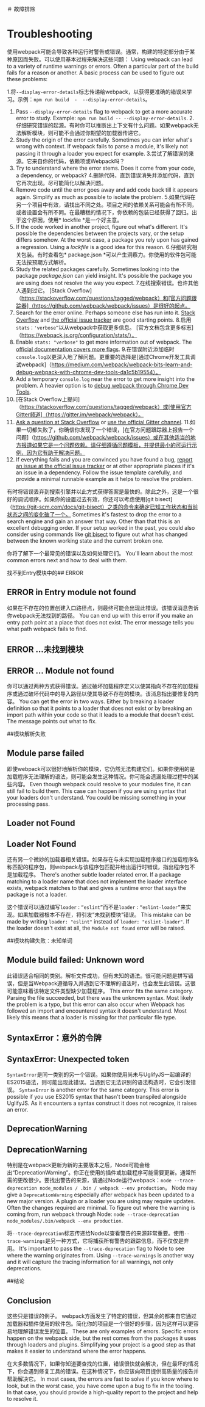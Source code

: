 ＃ 故障排除
# Troubleshooting

使用webpack可能会导致各种运行时警告或错误。通常，构建的特定部分由于某种原因而失败。可以使用基本过程来解决这些问题：
Using webpack can lead to a variety of runtime warnings or errors. Often a particular part of the build fails for a reason or another. A basic process can be used to figure out these problems:

1.将`--display-error-details`标志传递给webpack，以获得更准确的错误来学习。示例：`npm run build  -  --display-error-details`。
1. Pass `--display-error-details` flag to webpack to get a more accurate error to study. Example: `npm run build -- --display-error-details`.
2.仔细研究错误的起源。有时你可以推断出上下文有什么问题。如果webpack无法解析模块，则可能不会通过你期望的加载器传递它。
2. Study the origin of the error carefully. Sometimes you can infer what's wrong with context. If webpack fails to parse a module, it's likely not passing it through a loader you expect for example.
3.尝试了解错误的来源。它来自你的代码，依赖项或Webpack吗？
3. Try to understand where the error stems. Does it come from your code, a dependency, or webpack?
4.删除代码，直到错误消失并添加代码，直到它再次出现。尽可能简化以解决问题。
4. Remove code until the error goes away and add code back till it appears again. Simplify as much as possible to isolate the problem.
5.如果代码在另一个项目中有效，请找出不同之处。项目之间的依赖关系可能会有所不同，或者设置会有所不同。在最糟糕的情况下，你依赖的包装已经获得了回归。出于这个原因，使用* lockfile *是一个好主意。
5. If the code worked in another project, figure out what's different. It's possible the dependencies between the projects vary, or the setup differs somehow. At the worst case, a package you rely upon has gained a regression. Using a *lockfile* is a good idea for this reason.
6.仔细研究相关包装。有时查看包* package.json *可以产生洞察力。你使用的软件包可能无法按预期方式解析。
6. Study the related packages carefully. Sometimes looking into the package *package.json* can yield insight. It's possible the package you are using does not resolve the way you expect.
7.在线搜索错误。也许其他人遇到过它。 [Stack Overflow]（https://stackoverflow.com/questions/tagged/webpack）和[官方问题跟踪器]（https://github.com/webpack/webpack/issues）是很好的起点。
7. Search for the error online. Perhaps someone else has run into it. [Stack Overflow](https://stackoverflow.com/questions/tagged/webpack) and [the official issue tracker](https://github.com/webpack/webpack/issues) are good starting points.
8.启用`stats：'verbose“`以从webpack中获取更多信息。 [官方文档包含更多标志]（https://webpack.js.org/configuration/stats/）。
8. Enable `stats: "verbose"` to get more information out of webpack. The [official documentation covers more flags](https://webpack.js.org/configuration/stats/).
9.在错误附近添加临时`console.log`以更深入地了解问题。更重要的选择是[通过Chrome开发工具调试webpack]（https://medium.com/webpack/webpack-bits-learn-and-debug-webpack-with-chrome-dev-tools-da1c5b19554）。
9. Add a temporary `console.log` near the error to get more insight into the problem. A heavier option is to [debug webpack through Chrome Dev Tools](https://medium.com/webpack/webpack-bits-learn-and-debug-webpack-with-chrome-dev-tools-da1c5b19554).
10. [在Stack Overflow上提问]（https://stackoverflow.com/questions/tagged/webpack）或[使用官方Gitter频道]（https://gitter.im/webpack/webpack）。
10. [Ask a question at Stack Overflow](https://stackoverflow.com/questions/tagged/webpack) or [use the official Gitter channel](https://gitter.im/webpack/webpack).
11.如果一切都失败了，你确信你发现了一个错误，[在官方问题跟踪器上报告一个问题]（https://github.com/webpack/webpack/issues）或在其他适当的地方报道如果它是一个问题依赖。请仔细遵循问题模板，并提供最小的可运行示例，因为它有助于解决问题。
11. If everything fails and you are convinced you have found a bug, [report an issue at the official issue tracker](https://github.com/webpack/webpack/issues) or at other appropriate places if it's an issue in a dependency. Follow the issue template carefully, and provide a minimal runnable example as it helps to resolve the problem.

有时将错误丢弃到搜索引擎并以此方式获得答案是最快的。除此之外，这是一个很好的调试顺序。如果你的设置过去有效，你还可以考虑使用[git bisect]（https://git-scm.com/docs/git-bisect）之类的命令来确定已知工作状态和当前状态之间的变化破了一个。
Sometimes it's fastest to drop the error to a search engine and gain an answer that way. Other than that this is an excellent debugging order. If your setup worked in the past, you could also consider using commands like [git bisect](https://git-scm.com/docs/git-bisect) to figure out what has changed between the known working state and the current broken one.

你将了解下一个最常见的错误以及如何处理它们。
You'll learn about the most common errors next and how to deal with them.

找不到Entry模块中的## ERROR
## ERROR in Entry module not found

如果在不存在的位置创建入口路径点，则最终可能会出现此错误。该错误消息告诉你webpack无法找到的路径。
You can end up with this error if you make an entry path point at a place that does not exist. The error message tells you what path webpack fails to find.

## ERROR ...未找到模块
## ERROR ... Module not found

你可以通过两种方式获得错误。通过破坏加载程序定义以使其指向不存在的加载程序或通过破坏代码中的导入路径以使其导致不存在的模块。该消息指出要修复的内容。
You can get the error in two ways. Either by breaking a loader definition so that it points to a loader that does not exist or by breaking an import path within your code so that it leads to a module that doesn't exist. The message points out what to fix.

##模块解析失败
## Module parse failed

即使webpack可以很好地解析你的模块，它仍然无法构建它们。如果你使用的是加载程序无法理解的语法，则可能会发生这种情况。你可能会遗漏处理过程中的某些内容。
Even though webpack could resolve to your modules fine, it can still fail to build them. This case can happen if you are using syntax that your loaders don't understand. You could be missing something in your processing pass.

## Loader not Found
## Loader Not Found

还有另一个微妙的加载器相关错误。如果存在与未实现加载程序接口的加载程序名称匹配的程序包，则webpack与该程序包匹配并给出运行时错误，指出程序包不是加载程序。
There's another subtle loader related error. If a package matching to a loader name that does not implement the loader interface exists, webpack matches to that and gives a runtime error that says the package is not a loader.

这个错误可以通过编写`loader：“eslint”`而不是`loader：“eslint-loader”`来实现。如果加载器根本不存在，将引发“未找到模块”错误。
This mistake can be made by writing `loader: "eslint"` instead of `loader: "eslint-loader"`. If the loader doesn't exist at all, the `Module not found` error will be raised.

##模块构建失败：未知单词
## Module build failed: Unknown word

此错误适合相同的类别。解析文件成功，但有未知的语法。很可能问题是拼写错误，但是当Webpack遵循导入并遇到它不理解的语法时，也会发生此错误。这很可能意味着该特定文件类型缺少加载程序。
This error fits the same category. Parsing the file succeeded, but there was the unknown syntax. Most likely the problem is a typo, but this error can also occur when Webpack has followed an import and encountered syntax it doesn't understand. Most likely this means that a loader is missing for that particular file type.

## SyntaxError：意外的令牌
## SyntaxError: Unexpected token

`SyntaxError`是同一类别的另一个错误。如果你使用尚未与UglifyJS一起编译的ES2015语法，则可能出现此错误。当遇到它无法识别的语法构造时，它会引发错误。
`SyntaxError` is another error for the same category. This error is possible if you use ES2015 syntax that hasn't been transpiled alongside UglifyJS. As it encounters a syntax construct it does not recognize, it raises an error.

## DeprecationWarning
## DeprecationWarning

特别是在webpack更新为新的主要版本之后，Node可能会给出“DeprecationWarning”。你正在使用的插件或加载程序可能需要更新。通常所需的更改很少。要找出警告的来源，请通过Node运行webpack：`node --trace-deprecation node_modules / .bin / webpack --env production`。
Node may give a `DeprecationWarning` especially after webpack has been updated to a new major version. A plugin or a loader you are using may require updates. Often the changes required are minimal. To figure out where the warning is coming from, run webpack through Node: `node --trace-deprecation node_modules/.bin/webpack --env production`.

将`--trace-deprecation`标志传递给Node以查看警告的来源非常重要。使用`--trace-warnings`是另一种方式，它将捕获所有警告的跟踪信息，而不仅仅是弃用。
It's important to pass the `--trace-deprecation` flag to Node to see where the warning originates from. Using `--trace-warnings` is another way and it will capture the tracing information for all warnings, not only deprecations.

##结论
## Conclusion

这些只是错误的例子。 webpack方面发生了特定的错误，但其余的都来自它通过加载器和插件使用的软件包。简化你的项目是一个很好的步骤，因为这样可以更容易地理解错误发生的位置。
These are only examples of errors. Specific errors happen on the webpack side, but the rest comes from the packages it uses through loaders and plugins. Simplifying your project is a good step as that makes it easier to understand where the error happens.

在大多数情况下，如果你知道要查找的位置，错误很快就会解决，但在最坏的情况下，你会遇到修复工具的错误。在这种情况下，你应该向项目提供高质量的报告并帮助解决它。
In most cases, the errors are fast to solve if you know where to look, but in the worst case, you have come upon a bug to fix in the tooling. In that case, you should provide a high-quality report to the project and help to resolve it.

